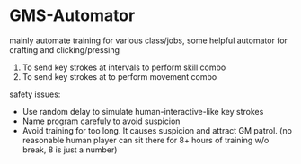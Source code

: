 # GMS-Automator
mainly automate training for various class/jobs, some helpful automator for crafting and clicking/pressing


1. To send key strokes at intervals to perform skill combo
2. To send key strokes at to perform movement combo


safety issues:
* Use random delay to simulate human-interactive-like key strokes
* Name program carefuly to avoid suspicion
* Avoid training for too long. It causes suspicion and attract GM patrol. (no reasonable human player can sit there for 8+ hours of training w/o break, 8 is just a number)
